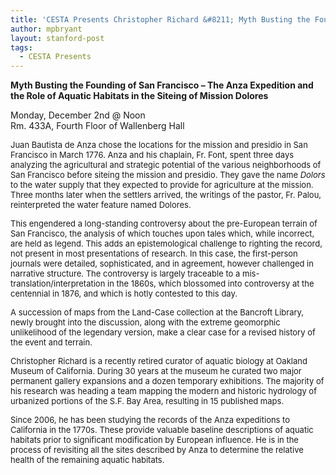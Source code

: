 ```yaml
---
title: 'CESTA Presents Christopher Richard &#8211; Myth Busting the Founding of San Francisco &#8211; Dec. 2nd @ Noon'
author: mpbryant
layout: stanford-post
tags:
  - CESTA Presents
---
```

<span><strong>Myth Busting the Founding of San Francisco – The Anza Expedition and the Role of Aquatic Habitats in the Siteing of Mission Dolores</strong></span>

Monday, December 2nd @ Noon  
Rm. 433A, Fourth Floor of Wallenberg Hall

<span style="font-size: small;">Juan Bautista de Anza chose the locations for the mission and presidio in San Francisco in March 1776. Anza and his chaplain, Fr. Font, spent three days analyzing the agricultural and strategic potential of the various neighborhoods of San Francisco before siteing the mission and presidio. They gave the name <em>Dolors </em>to the water supply that they expected to provide for agriculture at the mission. Three months later when the settlers arrived, the writings of the pastor, Fr. Palou, reinterpreted the water feature named Dolores.</span>

<span style="font-size: small;">This engendered a long-standing controversy about the pre-European terrain of San Francisco, the analysis of which touches upon tales which, while incorrect, are held as legend. This adds an epistemological challenge to righting the record, not present in most presentations of research. In this case, the first-person journals were detailed, sophisticated, and in agreement, however challenged in narrative structure. The controversy is largely traceable to a mis-translation/interpretation in the 1860s, which blossomed into controversy at the centennial in 1876, and which is hotly contested to this day. </span>

<span style="font-size: small;">A succession of maps from the Land-Case collection at the Bancroft Library, newly brought into the discussion, along with the extreme geomorphic unlikelihood of the legendary version, make a clear case for a revised history of the event and terrain.</span>

<span style="font-size: small;">Christopher Richard is a recently retired curator of aquatic biology at Oakland Museum of California. During 30 years at the museum he curated two major permanent gallery expansions and a dozen temporary exhibitions. The majority of his research was heading a team mapping the modern and historic hydrology of urbanized portions of the S.F. Bay Area, resulting in 15 published maps. </span>

<span style="font-size: small;"> Since 2006, he has been studying the records of the Anza expeditions to California in the 1770s. These provide valuable baseline descriptions of aquatic habitats prior to significant modification by European influence. He is in the process of revisiting all the sites described by Anza to determine the relative health of the remaining aquatic habitats.<span style="font-family: Times New Roman,Times,serif;"><br /> </span></span>
